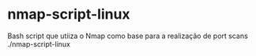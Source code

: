 # nmap-script-linux

Bash script que utiiza o Nmap como base para a realização de port scans
./nmap-script-linux <PORTA> <LISTA COM IPs>
